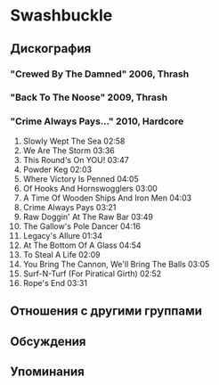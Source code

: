 # Swashbuckle



## Дискография

### "Crewed By The Damned" 2006, Thrash



### "Back To The Noose" 2009, Thrash



### "Crime Always Pays…" 2010, Hardcore

1. Slowly Wept The Sea 02:58  
2. We Are The Storm 03:36
3. This Round's On YOU! 03:47
4. Powder Keg 02:03
5. Where Victory Is Penned 04:05
6. Of Hooks And Hornswogglers 03:00  
7. A Time Of Wooden Ships And Iron Men 04:03
8. Crime Always Pays 03:21
9. Raw Doggin' At The Raw Bar 03:49
10. The Gallow's Pole Dancer 04:16
11. Legacy's Allure 01:34  
12. At The Bottom Of A Glass 04:54 
13. To Steal A Life 02:09
14. You Bring The Cannon, We'll Bring The Balls 03:05
15. Surf-N-Turf (For Piratical Girth) 02:52 
16. Rope's End 03:31 


## Отношения с другими группами


## Обсуждения


## Упоминания

